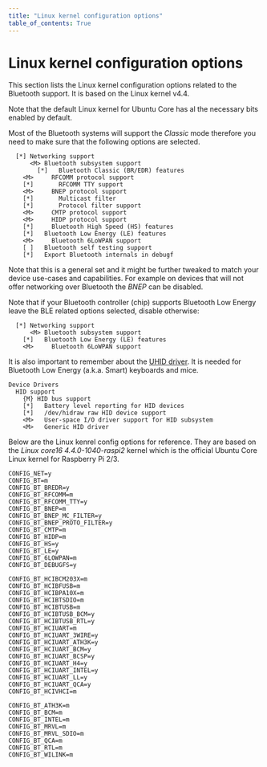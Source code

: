 ```yaml
---
title: "Linux kernel configuration options"
table_of_contents: True
---
```


# Linux kernel configuration options

This section lists the Linux kernel configuration options related to the
Bluetooth support. It is based on the Linux kernel v4.4.

Note that the default Linux kernel for Ubuntu Core has al the necessary bits
enabled by default.

Most of the Bluetooth systems will support the *Classic* mode therefore you need
to make sure that the following options are selected.

```
  [*] Networking support
      <M> Bluetooth subsystem support
    	[*]   Bluetooth Classic (BR/EDR) features
	<M>     RFCOMM protocol support
	[*]       RFCOMM TTY support
	<M>     BNEP protocol support
	[*]       Multicast filter
	[*]       Protocol filter support
	<M>     CMTP protocol support
	<M>     HIDP protocol support
	[*]     Bluetooth High Speed (HS) features
	[*]   Bluetooth Low Energy (LE) features
	<M>     Bluetooth 6LoWPAN support
	[ ]   Bluetooth self testing support
	[*]   Export Bluetooth internals in debugf
```

Note that this is a general set and it might be further tweaked to match your
device use-cases and capabilities. For example on devices that will not offer
networking over Bluetooth the *BNEP* can be disabled. 

Note that if your Bluetooth controller (chip) supports Bluetooth Low Energy
leave the BLE related options selected, disable otherwise:

```
  [*] Networking support
      <M> Bluetooth subsystem support
	[*]   Bluetooth Low Energy (LE) features
	<M>     Bluetooth 6LoWPAN support
```

It is also important to remember about the [UHID
driver](https://lwn.net/Articles/508083/). It is needed for
Bluetooth Low Energy (a.k.a. Smart) keyboards and mice.

```
Device Drivers
  HID support
    {M} HID bus support
    [*]   Battery level reporting for HID devices
    [*]   /dev/hidraw raw HID device support
    <M>   User-space I/O driver support for HID subsystem
    <M>   Generic HID driver 
```

Below are the Linux kenrel config options for reference. They are based on the 
*Linux core16 4.4.0-1040-raspi2* kernel which is the official Ubuntu Core Linux
kernel for Raspberry Pi 2/3.

```
CONFIG_NET=y
CONFIG_BT=m
CONFIG_BT_BREDR=y
CONFIG_BT_RFCOMM=m
CONFIG_BT_RFCOMM_TTY=y
CONFIG_BT_BNEP=m
CONFIG_BT_BNEP_MC_FILTER=y
CONFIG_BT_BNEP_PROTO_FILTER=y
CONFIG_BT_CMTP=m
CONFIG_BT_HIDP=m
CONFIG_BT_HS=y
CONFIG_BT_LE=y
CONFIG_BT_6LOWPAN=m
CONFIG_BT_DEBUGFS=y

CONFIG_BT_HCIBCM203X=m
CONFIG_BT_HCIBFUSB=m
CONFIG_BT_HCIBPA10X=m
CONFIG_BT_HCIBTSDIO=m
CONFIG_BT_HCIBTUSB=m
CONFIG_BT_HCIBTUSB_BCM=y
CONFIG_BT_HCIBTUSB_RTL=y
CONFIG_BT_HCIUART=m
CONFIG_BT_HCIUART_3WIRE=y
CONFIG_BT_HCIUART_ATH3K=y
CONFIG_BT_HCIUART_BCM=y
CONFIG_BT_HCIUART_BCSP=y
CONFIG_BT_HCIUART_H4=y
CONFIG_BT_HCIUART_INTEL=y
CONFIG_BT_HCIUART_LL=y
CONFIG_BT_HCIUART_QCA=y
CONFIG_BT_HCIVHCI=m

CONFIG_BT_ATH3K=m
CONFIG_BT_BCM=m
CONFIG_BT_INTEL=m
CONFIG_BT_MRVL=m
CONFIG_BT_MRVL_SDIO=m
CONFIG_BT_QCA=m
CONFIG_BT_RTL=m
CONFIG_BT_WILINK=m
```
